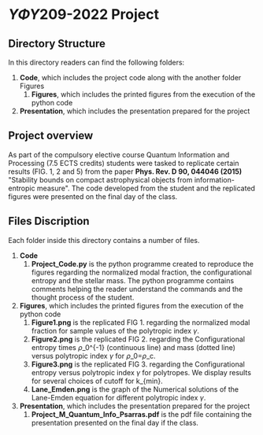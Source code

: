 # $\Upsilon\Phi\Upsilon$209-2022 Project

## Directory Structure
In this directory readers can find the following folders:
1. __Code__, which includes the project code along with the another folder Figures
    1. __Figures__, which includes the printed figures from the execution of the python code 
2. __Presentation__, which includes the presentation prepared for the project

## Project overview
As part of the compulsory elective course Quantum Information and Processing (7.5 ECTS credits) students were tasked to replicate certain results (FIG. 1, 2 and 5) from the paper __Phys. Rev. D 90, 044046 (2015)__ "Stability bounds on compact astrophysical objects from information-entropic measure". The code developed from the student and the replicated figures were presented on the final day of the class.

## Files Discription
Each folder inside this directory contains a number of files.
1. __Code__
    1. __Project_Code.py__ is the python programme created to reproduce the figures regarding the normalized modal fraction, the configurational entropy and the stellar mass. The python programme contains comments helping the reader understand the commands and the thought process of the student.
2. __Figures__, which includes the printed figures from the execution of the python code
    1. __Figure1.png__ is the replicated FIG 1. regarding the normalized modal fraction for sample values of the polytropic index $\gamma$.
    2. __Figure2.png__ is the replicated FIG 2. regarding the Configurational entropy times $\rho$_0^{-1} (continuous line) and mass (dotted line) versus polytropic index $\gamma$ for $\rho$_0=$\rho$_c.
    3. __Figure3.png__ is the replicated FIG 3. regarding the Configurational entropy versus polytropic index $\gamma$ for polytropes. We display results for several choices of cutoff for k_{min}.
    4. __Lane_Emden.png__ is the graph of the Numerical solutions of the Lane-Emden equation for different polytropic index $\gamma$.
3. __Presentation__, which includes the presentation prepared for the project
    1. __Project_M_Quantum_Info_Psarras.pdf__ is the pdf file containing the presentation presented on the final day if the class.